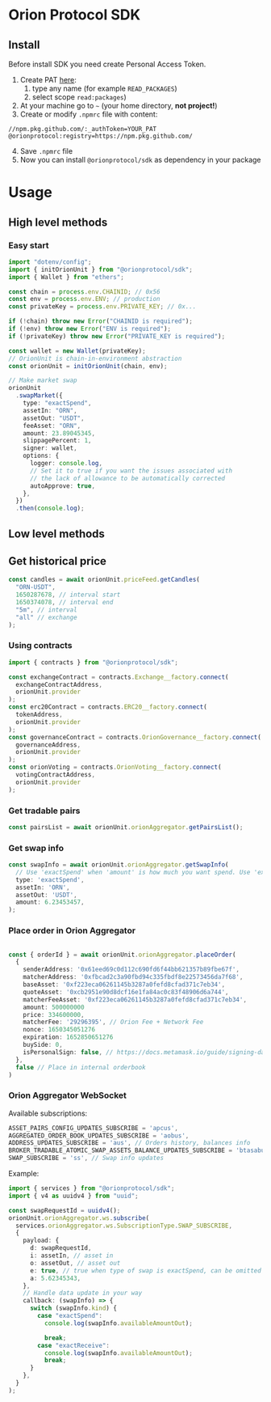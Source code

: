 # Orion Protocol SDK

## Install

Before install SDK you need create Personal Access Token.

1. Create PAT [here](https://github.com/settings/tokens):
   1. type any name (for example `READ_PACKAGES`)
   2. select scope `read:packages`)
2. At your machine go to `~` (your home directory, **not project!**)
3. Create or modify `.npmrc` file with content:

```
//npm.pkg.github.com/:_authToken=YOUR_PAT
@orionprotocol:registry=https://npm.pkg.github.com/
```

4. Save `.npmrc` file
5. Now you can install `@orionprotocol/sdk` as dependency in your package

# Usage

## High level methods

### Easy start

```ts
import "dotenv/config";
import { initOrionUnit } from "@orionprotocol/sdk";
import { Wallet } from "ethers";

const chain = process.env.CHAINID; // 0x56
const env = process.env.ENV; // production
const privateKey = process.env.PRIVATE_KEY; // 0x...

if (!chain) throw new Error("CHAINID is required");
if (!env) throw new Error("ENV is required");
if (!privateKey) throw new Error("PRIVATE_KEY is required");

const wallet = new Wallet(privateKey);
// OrionUnit is chain-in-environment abstraction
const orionUnit = initOrionUnit(chain, env);

// Make market swap
orionUnit
  .swapMarket({
    type: "exactSpend",
    assetIn: "ORN",
    assetOut: "USDT",
    feeAsset: "ORN",
    amount: 23.89045345,
    slippagePercent: 1,
    signer: wallet,
    options: {
      logger: console.log,
      // Set it to true if you want the issues associated with
      // the lack of allowance to be automatically corrected
      autoApprove: true,
    },
  })
  .then(console.log);
```

## Low level methods

## Get historical price

```ts
const candles = await orionUnit.priceFeed.getCandles(
  "ORN-USDT",
  1650287678, // interval start
  1650374078, // interval end
  "5m", // interval
  "all" // exchange
);
```

### Using contracts

```ts
import { contracts } from "@orionprotocol/sdk";

const exchangeContract = contracts.Exchange__factory.connect(
  exchangeContractAddress,
  orionUnit.provider
);
const erc20Contract = contracts.ERC20__factory.connect(
  tokenAddress,
  orionUnit.provider
);
const governanceContract = contracts.OrionGovernance__factory.connect(
  governanceAddress,
  orionUnit.provider
);
const orionVoting = contracts.OrionVoting__factory.connect(
  votingContractAddress,
  orionUnit.provider
);
```

### Get tradable pairs

```ts
const pairsList = await orionUnit.orionAggregator.getPairsList();
```

### Get swap info

```ts
const swapInfo = await orionUnit.orionAggregator.getSwapInfo(
  // Use 'exactSpend' when 'amount' is how much you want spend. Use 'exactReceive' otherwise
  type: 'exactSpend',
  assetIn: 'ORN',
  assetOut: 'USDT',
  amount: 6.23453457,
);
```

### Place order in Orion Aggregator

```ts

const { orderId } = await orionUnit.orionAggregator.placeOrder(
  {
    senderAddress: '0x61eed69c0d112c690fd6f44bb621357b89fbe67f',
    matcherAddress: '0xfbcad2c3a90fbd94c335fbdf8e22573456da7f68',
    baseAsset: '0xf223eca06261145b3287a0fefd8cfad371c7eb34',
    quoteAsset: '0xcb2951e90d8dcf16e1fa84ac0c83f48906d6a744',
    matcherFeeAsset: '0xf223eca06261145b3287a0fefd8cfad371c7eb34',
    amount: 500000000
    price: 334600000,
    matcherFee: '29296395', // Orion Fee + Network Fee
    nonce: 1650345051276
    expiration: 1652850651276
    buySide: 0,
    isPersonalSign: false, // https://docs.metamask.io/guide/signing-data.html#a-brief-history
  },
  false // Place in internal orderbook
)
```

### Orion Aggregator WebSocket

Available subscriptions:

```ts
ASSET_PAIRS_CONFIG_UPDATES_SUBSCRIBE = 'apcus',
AGGREGATED_ORDER_BOOK_UPDATES_SUBSCRIBE = 'aobus',
ADDRESS_UPDATES_SUBSCRIBE = 'aus', // Orders history, balances info
BROKER_TRADABLE_ATOMIC_SWAP_ASSETS_BALANCE_UPDATES_SUBSCRIBE = 'btasabus',
SWAP_SUBSCRIBE = 'ss', // Swap info updates
```

Example:

```ts
import { services } from "@orionprotocol/sdk";
import { v4 as uuidv4 } from "uuid";

const swapRequestId = uuidv4();
orionUnit.orionAggregator.ws.subscribe(
  services.orionAggregator.ws.SubscriptionType.SWAP_SUBSCRIBE,
  {
    payload: {
      d: swapRequestId,
      i: assetIn, // asset in
      o: assetOut, // asset out
      e: true, // true when type of swap is exactSpend, can be omitted (true bu default)
      a: 5.62345343,
    },
    // Handle data update in your way
    callback: (swapInfo) => {
      switch (swapInfo.kind) {
        case "exactSpend":
          console.log(swapInfo.availableAmountOut);

          break;
        case "exactReceive":
          console.log(swapInfo.availableAmountOut);
          break;
      }
    },
  }
);
```
